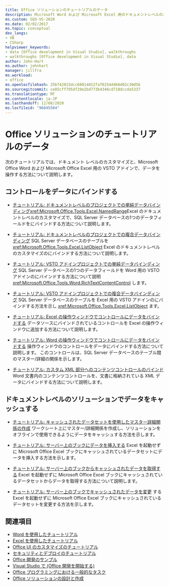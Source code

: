 ```yaml
---
title: Office ソリューションのチュートリアルのデータ
description: Microsoft Word および Microsoft Excel 用のドキュメントレベルのカスタマイズと VSTO アドインでデータを操作する方法について説明します。
ms.custom: SEO-VS-2020
ms.date: 02/02/2017
ms.topic: conceptual
dev_langs:
- VB
- CSharp
helpviewer_keywords:
- data [Office development in Visual Studio], walkthroughs
- walkthroughs [Office development in Visual Studio], data
author: John-Hart
ms.author: johnhart
manager: jillfra
ms.workload:
- office
ms.openlocfilehash: 25bf42015dcc60014012faf0254d4b6d02c30d56
ms.sourcegitcommit: ce85cff795df29e2bd773b4346cd718dccda5337
ms.translationtype: MT
ms.contentlocale: ja-JP
ms.lasthandoff: 12/08/2020
ms.locfileid: "96845584"
---
```

# <a name="data-in-office-solutions-walkthroughs"></a>Office ソリューションのチュートリアルのデータ
  次のチュートリアルでは、ドキュメント レベルのカスタマイズと、Microsoft Office Word および Microsoft Office Excel 用の VSTO アドインで、データを操作する方法について説明します。

## <a name="bind-controls-to-data"></a>コントロールをデータにバインドする
- [チュートリアル: ドキュメントレベルのプロジェクトでの単純データバインディング](../vsto/walkthrough-simple-data-binding-in-a-document-level-project.md)<xref:Microsoft.Office.Tools.Excel.NamedRange>Excel のドキュメントレベルのカスタマイズで、SQL Server データベースの1つのデータフィールドをにバインドする方法について説明します。

- [チュートリアル: ドキュメントレベルのプロジェクトでの複合データバインディング](../vsto/walkthrough-complex-data-binding-in-a-document-level-project.md) SQL Server データベースのテーブルを <xref:Microsoft.Office.Tools.Excel.ListObject> Excel のドキュメントレベルのカスタマイズのにバインドする方法について説明します。

- [チュートリアル: VSTO アドインプロジェクトでの単純データバインディング](../vsto/walkthrough-simple-data-binding-in-vsto-add-in-project.md) SQL Server データベースの1つのデータフィールドを Word 用の VSTO アドインのにバインドする方法について説明 <xref:Microsoft.Office.Tools.Word.RichTextContentControl> します。

- [チュートリアル: VSTO アドインプロジェクトでの複合データバインディング](../vsto/walkthrough-complex-data-binding-in-vsto-add-in-project.md) SQL Server データベースのテーブルを Excel 用の VSTO アドインのにバインドする方法を示し <xref:Microsoft.Office.Tools.Excel.ListObject> ます。

- [チュートリアル: Excel の操作ウィンドウでコントロールにデータをバインドする](../vsto/walkthrough-binding-data-to-controls-on-an-excel-actions-pane.md) データソースにバインドされているコントロールを Excel の操作ウィンドウに追加する方法について説明します。

- [チュートリアル: Word の操作ウィンドウでコントロールにデータをバインドする](../vsto/walkthrough-binding-data-to-controls-on-a-word-actions-pane.md) 操作ウィンドウのコントロールをデータにバインドする方法について説明します。 このコントロールは、SQL Server データベースのテーブル間のマスター/詳細の関係を示します。

- [チュートリアル: カスタム XML 部分へのコンテンツコントロールのバインド](../vsto/walkthrough-binding-content-controls-to-custom-xml-parts.md) Word 文書内のコンテンツコントロールを、文書に格納されている XML データにバインドする方法について説明します。

## <a name="cache-data-in-document-level-solutions"></a>ドキュメントレベルのソリューションでデータをキャッシュする
- [チュートリアル: キャッシュされたデータセットを使用したマスター詳細関係の作成](../vsto/walkthrough-creating-a-master-detail-relation-using-a-cached-dataset.md) ワークシート上にマスター/詳細関係を作成し、ソリューションをオフラインで使用できるようにデータをキャッシュする方法を示します。

- [チュートリアル: サーバー上のブックにデータを挿入する](../vsto/walkthrough-inserting-data-into-a-workbook-on-a-server.md) Excel を起動せずに Microsoft Office Excel ブックにキャッシュされているデータセットにデータを挿入する方法を示します。

- [チュートリアル: サーバー上のブックからキャッシュされたデータを取得する](../vsto/walkthrough-retrieving-cached-data-from-a-workbook-on-a-server.md) Excel を起動せずに Microsoft Office Excel ブックにキャッシュされているデータセットからデータを取得する方法について説明します。

- [チュートリアル: サーバー上のブックでキャッシュされたデータを変更](../vsto/walkthrough-changing-cached-data-in-a-workbook-on-a-server.md) するExcel を起動せずに Microsoft Office Excel ブックにキャッシュされているデータセットを変更する方法を示します。

## <a name="see-also"></a>関連項目
- [Word を使用したチュートリアル](../vsto/walkthroughs-using-word.md)
- [Excel を使用したチュートリアル](../vsto/walkthroughs-using-excel.md)
- [Office UI のカスタマイズのチュートリアル](../vsto/office-ui-customization-walkthroughs.md)
- [セキュリティとデプロイのチュートリアル](../vsto/security-and-deployment-walkthroughs.md)
- [Office 開発のサンプル](../vsto/office-development-samples.md)
- [Visual Studio で &#40;Office 開発を開始する&#41;](../vsto/getting-started-office-development-in-visual-studio.md)
- [Office プログラミングにおける一般的なタスク](../vsto/common-tasks-in-office-programming.md)
- [Office ソリューションの設計と作成](../vsto/designing-and-creating-office-solutions.md)
